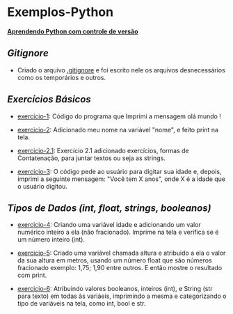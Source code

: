 # Exemplos-Python
<ins>**Aprendendo Python com controle de versão**<ins>

## ***Gitignore***

* Criado o arquivo [.gitignore](https://github.com/Maxwel-2024/Exemplos-Python/blob/main/.gitignore) e foi escrito nele os arquivos desnecessários como os temporários e outros.

## ***Exercícios Básicos***

* [exercicio-1](https://github.com/Maxwel-2024/Exemplos-Python/blob/main/Exerc%C3%ADcio%201.py): Código do programa que Imprimi a mensagem olá mundo !

* [exercicio-2](https://github.com/Maxwel-2024/Exemplos-Python/blob/main/Exerc%C3%ADcios%202.py): Adicionado meu nome na variável "nome", e feito print na tela.

* [exercicio-2.1](https://github.com/Maxwel-2024/Exemplos-Python/blob/main/Exerc%C3%ADcio%202.1.py): Exercício 2.1 adicionado exercícios, formas de Contatenação, para juntar textos ou seja as strings.

* [exercicio-3](https://github.com/Maxwel-2024/Exemplos-Python/blob/main/Exerc%C3%ADcio%203.py): O código pede ao usuário para digitar sua idade e, depois, imprimi a seguinte mensagem: "Você tem X anos", onde X é a idade que o usuário digitou.

## ***Tipos de Dados (int, float, strings, booleanos)***

* [exercicio-4](https://github.com/Maxwel-2024/Exemplos-Python/blob/main/Exerc%C3%ADcio%204.py): Criando uma variável idade e adicionando um valor numérico inteiro a ela (não fracionado). Imprime na tela e verifica se é um número inteiro (int).

* [exercicio-5](https://github.com/Maxwel-2024/Exemplos-Python/blob/main/Exerc%C3%ADcio%205.py): Criado uma variável chamada altura e atribuido a ela o valor da sua altura em metros, usando um número float que são números fracionado exemplo: 1,75; 1,90 entre outros. E então mostre o resultado com print.

* [exercicio-6](https://github.com/Maxwel-2024/Exemplos-Python/blob/main/Exerc%C3%ADcio%206.py): Atribuindo valores booleanos, inteiros (int), e String (str para texto) em todas às variáeis, imprimindo a mesma e categorizando o tipo de variáveis na tela, como int, bool e str.